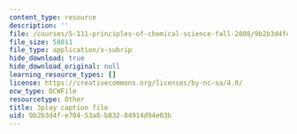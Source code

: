 ```yaml
---
content_type: resource
description: ''
file: /courses/5-111-principles-of-chemical-science-fall-2008/9b2b3d4fe70453a8b83284914d94e03b_sQx1Y_CArYA.srt
file_size: 58811
file_type: application/x-subrip
hide_download: true
hide_download_original: null
learning_resource_types: []
license: https://creativecommons.org/licenses/by-nc-sa/4.0/
ocw_type: OCWFile
resourcetype: Other
title: 3play caption file
uid: 9b2b3d4f-e704-53a8-b832-84914d94e03b
---
```

